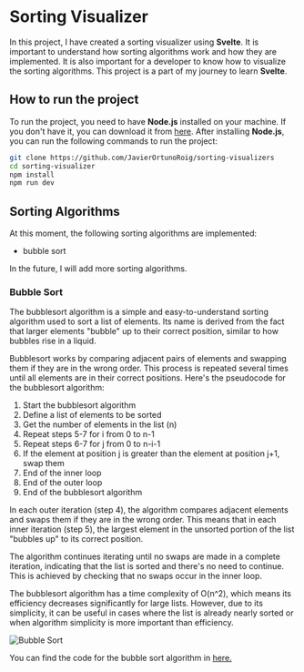 # Sorting Visualizer

In this project, I have created a sorting visualizer using **Svelte**. It is important to understand how sorting algorithms work and how they are implemented. It is also important for a developer to know how to visualize the sorting algorithms. This project is a part of my journey to learn **Svelte**.

## How to run the project

To run the project, you need to have **Node.js** installed on your machine. If you don't have it, you can download it from [here](https://nodejs.org/en/). After installing **Node.js**, you can run the following commands to run the project:

```bash
git clone https://github.com/JavierOrtunoRoig/sorting-visualizers
cd sorting-visualizer
npm install
npm run dev
```

## Sorting Algorithms

At this moment, the following sorting algorithms are implemented:
 - bubble sort

In the future, I will add more sorting algorithms.

### Bubble Sort

The bubblesort algorithm is a simple and easy-to-understand sorting algorithm used to sort a list of elements. Its name is derived from the fact that larger elements "bubble" up to their correct position, similar to how bubbles rise in a liquid.

Bubblesort works by comparing adjacent pairs of elements and swapping them if they are in the wrong order. This process is repeated several times until all elements are in their correct positions. Here's the pseudocode for the bubblesort algorithm:

1. Start the bubblesort algorithm
2. Define a list of elements to be sorted
3. Get the number of elements in the list (n)
4. Repeat steps 5-7 for i from 0 to n-1
5. Repeat steps 6-7 for j from 0 to n-i-1
6. If the element at position j is greater than the element at position j+1, swap them
7. End of the inner loop
8. End of the outer loop
9. End of the bubblesort algorithm

In each outer iteration (step 4), the algorithm compares adjacent elements and swaps them if they are in the wrong order. This means that in each inner iteration (step 5), the largest element in the unsorted portion of the list "bubbles up" to its correct position.

The algorithm continues iterating until no swaps are made in a complete iteration, indicating that the list is sorted and there's no need to continue. This is achieved by checking that no swaps occur in the inner loop.

The bubblesort algorithm has a time complexity of O(n^2), which means its efficiency decreases significantly for large lists. However, due to its simplicity, it can be useful in cases where the list is already nearly sorted or when algorithm simplicity is more important than efficiency.


![Bubble Sort](https://upload.wikimedia.org/wikipedia/commons/c/c8/Bubble-sort-example-300px.gif)

You can find the code for the bubble sort algorithm in [here.](docs/bubblesort.ts)
